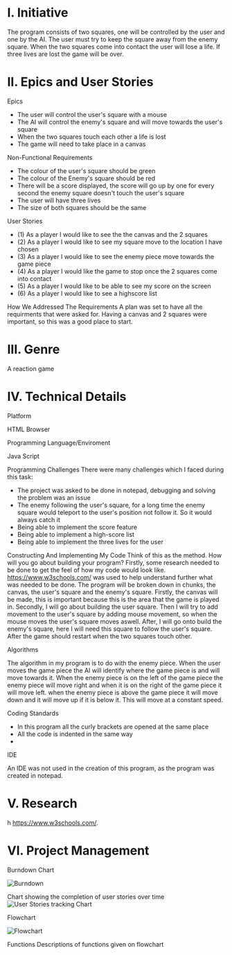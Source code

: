 # I. Initiative
The program consists of two squares, one will be controlled by the user and one by the AI. The user must try to keep the square away from the enemy square. When the two squares come into contact the user will lose a life. If three lives are lost the game will be over. 

# II. Epics and User Stories

Epics 
- The user will control the user's square with a mouse
- The AI will control the enemy's square and will move towards the user's square
- When the two squares touch each other a life is lost 
- The game will need to take place in a canvas

Non-Functional Requirements
- The colour of the user's square should be green 
- The colour of the Enemy's square should be red 
- There will be a score displayed, the score will go up by one for every second the enemy square doesn't touch the user's square
- The user will have three lives
- The size of both squares should be the same

User Stories

- (1) As a player I would like to see the the canvas and the 2 squares 
- (2) As a player I would like to see my square move to the location I have chosen
- (3) As a player I would like to see the enemy piece move towards the game piece
- (4) As a player I would like the game to stop once the 2 squares come into contact 
- (5) As a player I would like to be able to see my score on the screen
- (6) As a player I would like to see a highscore list 
 

How We Addressed The Requirements
A plan was set to have all the requirments that were asked for. Having a canvas and 2 squares were important, so this was a good place to start.   

# III. Genre

A reaction game

# IV. Technical Details

Platform


HTML Browser

Programming Language/Enviroment


Java Script 

Programming Challenges
There were many challenges which I faced during this task:
- The project was asked to be done in notepad, debugging and solving the problem was an issue
- The enemy following the user's square, for a long time the enemy square would teleport to the user's position not follow it.
So it would always catch it
- Being able to implement the score feature
- Being able to implement a high-score list
- Being able to implement the three lives for the user

Constructing And Implementing My Code
Think of this as the method. How will you go about building your program?
Firstly, some research needed to be done to get the feel of how my code would look like. https://www.w3schools.com/ was used to help understand further what was needed to be done. The program will be broken down in chunks, the canvas, the user's square and the enemy's square. Firstly, the canvas will be made, this is important because this is the area that the game is played in. Secondly, I will go about building the user square. Then I will try to add movement to the user's square by adding mouse movement, so when the mouse moves the user's square moves aswell. After, I will go onto build the enemy's square, here I will need this square to follow the user's square. After the game should restart when the two squares touch other. 

Algorithms

The algorithm in my program is to do with the enemy piece. When the user moves the game piece the AI will identify where the game piece is and will move towards it. When the enemy piece is on the left of the game piece the enemy piece will move right and when it is on the right of the game piece it will move left. when the enemy piece is above the game piece it will move down and it will move up if it is below it. This will move at a constant speed.

Coding Standards

- In this program all the curly brackets are opened at the same place
- All the code is indented in the same way
- 


IDE 


An IDE was not used in the creation of this program, as the program was created in notepad. 




# V. Research

h https://www.w3schools.com/. 


# VI. Project Management
Burndown Chart

![Burndown](https://i.imgur.com/V2JQ8T8.png)


Chart showing the completion of user stories over time
![User Stories tracking Chart](https://i.imgur.com/kloPwQO.png)


Flowchart


![Flowchart](https://i.imgur.com/Dm1oKuB.png)



Functions
Descriptions of functions given on flowchart

